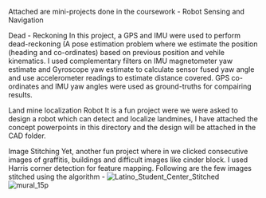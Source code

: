 Attached are mini-projects done in the coursework - Robot Sensing and Navigation

Dead - Reckoning
In this project, a GPS and IMU were used to perform dead-reckoning (A pose estimation problem where we estimate the position (heading and co-ordinates) based on previous position and vehile kinematics.
I used complementary filters on IMU magnetometer yaw estimate and Gyroscope yaw estimate to calculate sensor fused yaw angle and use accelerometer readings to estimate distance covered. 
GPS co-ordinates and IMU yaw angles were used as ground-truths for compairing results.

Land mine localization Robot
It is a fun project were we were asked to design a robot which can detect and localize landmines, I have attached the concept powerpoints in this directory and the design will be attached in the CAD folder.

Image Stitching
Yet, another fun project where in we clicked consecutive images of graffitis, buildings and difficult images like cinder block. I used Harris corner detection for feature mapping. Following are the few images stitched using the algorithm -
![Latino_Student_Center_Stitched](https://user-images.githubusercontent.com/115650174/205965783-d11f73e2-1a9f-454c-9596-6d8e0e6c1466.png)
![mural_15p](https://user-images.githubusercontent.com/115650174/205965845-3b50a0b3-6bfd-429a-88ab-528434b1336d.png)
